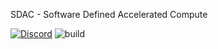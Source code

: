 SDAC - Software Defined Accelerated Compute

[![Discord](https://img.shields.io/discord/1018236355177881630?logoColor=7289da&style=for-the-badge&logo=discord)](https://discord.gg/9HS8WCPQ27)
![build](https://img.shields.io/github/actions/workflow/status/xertai/sdac/build.yml?branch=main&label=build&logo=github)

